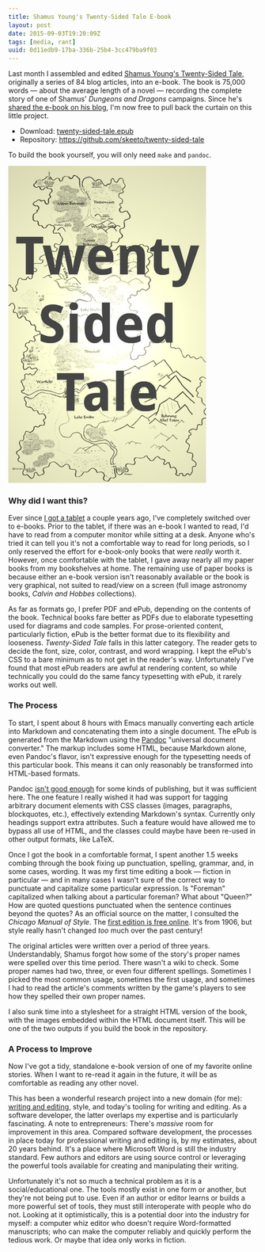 ```yaml
---
title: Shamus Young's Twenty-Sided Tale E-book
layout: post
date: 2015-09-03T19:20:09Z
tags: [media, rant]
uuid: 0d11edb9-17ba-336b-25b4-3cc479ba9f03
---
```


Last month I assembled and edited [Shamus Young's Twenty-Sided
Tale][orig], originally a series of 84 blog articles, into an e-book.
The book is 75,000 words — about the average length of a novel —
recording the complete story of one of Shamus' *Dungeons and Dragons*
campaigns. Since he's [shared the e-book on his blog][tenth], I'm now
free to pull back the curtain on this little project.

* Download: [twenty-sided-tale.epub][epub]
* Repository: <https://github.com/skeeto/twenty-sided-tale>

To build the book yourself, you will only need `make` and `pandoc`.

![](/img/twenty-sided-tale-cover.jpg)

### Why did I want this?

Ever since [I got a tablet][tablet] a couple years ago, I've
completely switched over to e-books. Prior to the tablet, if there was
an e-book I wanted to read, I'd have to read from a computer monitor
while sitting at a desk. Anyone who's tried it can tell you it's not a
comfortable way to read for long periods, so I only reserved the
effort for e-book-only books that were *really* worth it. However,
once comfortable with the tablet, I gave away nearly all my paper
books from my bookshelves at home. The remaining use of paper books is
because either an e-book version isn't reasonably available or the
book is very graphical, not suited to read/view on a screen (full
image astronomy books, *Calvin and Hobbes* collections).

As far as formats go, I prefer PDF and ePub, depending on the contents
of the book. Technical books fare better as PDFs due to elaborate
typesetting used for diagrams and code samples. For prose-oriented
content, particularly fiction, ePub is the better format due to its
flexibility and looseness. *Twenty-Sided Tale* falls in this latter
category. The reader gets to decide the font, size, color, contrast,
and word wrapping. I kept the ePub's CSS to a bare minimum as to not
get in the reader's way. Unfortunately I've found that most ePub
readers are awful at rendering content, so while technically you could
do the same fancy typesetting with ePub, it rarely works out well.

### The Process

To start, I spent about 8 hours with Emacs manually converting each
article into Markdown and concatenating them into a single document.
The ePub is generated from the Markdown using the [Pandoc][pandoc]
"universal document converter." The markup includes some HTML, because
Markdown alone, even Pandoc's flavor, isn't expressive enough for the
typesetting needs of this particular book. This means it can only
reasonably be transformed into HTML-based formats.

Pandoc [isn't good enough][emacs] for some kinds of publishing, but it
was sufficient here. The one feature I really wished it had was
support for tagging arbitrary document elements with CSS classes
(images, paragraphs, blockquotes, etc.), effectively extending
Markdown's syntax. Currently only headings support extra attributes.
Such a feature would have allowed me to bypass all use of HTML, and
the classes could maybe have been re-used in other output formats,
like LaTeX.

Once I got the book in a comfortable format, I spent another 1.5 weeks
combing through the book fixing up punctuation, spelling, grammar,
and, in some cases, wording. It was my first time editing a book —
fiction in particular — and in many cases I wasn't sure of the
correct way to punctuate and capitalize some particular expression. Is
"Foreman" capitalized when talking about a particular foreman? What
about "Queen?" How are quoted questions punctuated when the sentence
continues beyond the quotes? As an official source on the matter, I
consulted the *Chicago Manual of Style*. The [first edition is free
online][style]. It's from 1906, but style really hasn't changed *too*
much over the past century!

The original articles were written over a period of three years.
Understandably, Shamus forgot how some of the story's proper names
were spelled over this time period. There wasn't a wiki to check. Some
proper names had two, three, or even four different spellings.
Sometimes I picked the most common usage, sometimes the first usage,
and sometimes I had to read the article's comments written by the
game's players to see how they spelled their own proper names.

I also sunk time into a stylesheet for a straight HTML version of the
book, with the images embedded within the HTML document itself. This
will be one of the two outputs if you build the book in the
repository.

### A Process to Improve

Now I've got a tidy, standalone e-book version of one of my favorite
online stories. When I want to re-read it again in the future, it will
be as comfortable as reading any other novel.

This has been a wonderful research project into a new domain (for me):
[writing and editing][stross], style, and today's tooling for writing
and editing. As a software developer, the latter overlaps my expertise
and is particularly fascinating. A note to entrepreneurs: There's
*massive* room for improvement in this area. Compared software
development, the processes in place today for professional writing and
editing is, by my estimates, about 20 years behind. It's a place where
Microsoft Word is still the industry standard. Few authors and editors
are using source control or leveraging the powerful tools available
for creating and manipulating their writing.

Unfortunately it's not so much a technical problem as it is a
social/educational one. The tools mostly exist in one form or another,
but they're not being put to use. Even if an author or editor learns
or builds a more powerful set of tools, they must still interoperate
with people who do not. Looking at it optimistically, this is a
potential door into the industry for myself: a computer whiz editor
who doesn't require Word-formatted manuscripts; who can make the
computer reliably and quickly perform the tedious work. Or maybe that
idea only works in fiction.


[orig]: http://www.shamusyoung.com/twentysidedtale/?cat=1
[tenth]: http://www.shamusyoung.com/twentysidedtale/?p=23755
[epub]: https://nullprogram.s3.amazonaws.com/tst/twenty-sided-tale.epub
[style]: http://www.chicagomanualofstyle.org/facsimile/CMSfacsimile_all.pdf
[pandoc]: http://pandoc.org/
[tablet]: /blog/2013/04/27/
[stross]: http://www.antipope.org/charlie/blog-static/2010/04/common-misconceptions-about-pu-1.html
[emacs]: https://www.masteringemacs.org/article/how-to-write-a-book-in-emacs
